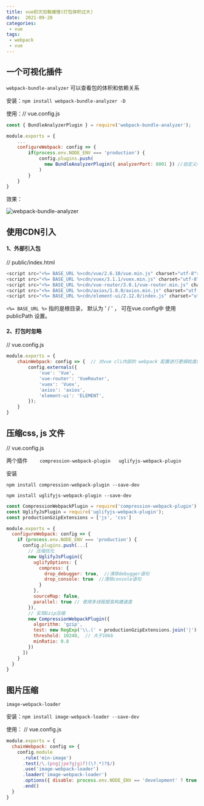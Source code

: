 ```yaml
---
title: vue初次加载缓慢(打包体积过大)
date:  2021-09-20
categories:
 - vue
tags:   
 - webpack
 - vue
---
```



## 一个可视化插件

```webpack-bundle-analyzer```  可以查看包的体积和依赖关系

安装：```npm install webpack-bundle-analyzer -D```

使用：// vue.config.js

```javascript
const { BundleAnalyzerPlugin } = require('webpack-bundle-analyzer');

module.exports = {
    ...
    configureWebpack: config => {
        if(process.env.NODE_ENV === 'production') {
            config.plugins.push(
              new BundleAnalyzerPlugin({ analyzerPort: 8001 }) //自定义端口查看
            )
        }
    }
}
```

效果：

![webpack-bundle-analyzer](https://i.niupic.com/images/2022/01/20/9TC7.png)



## 使用CDN引入

#### 1、外部引入包

// public/index.html

```javascript
<script src="<%= BASE_URL %>cdn/vue/2.6.10/vue.min.js" charset="utf-8"></script>
<script src="<%= BASE_URL %>cdn/vuex/3.1.1/vuex.min.js" charset="utf-8"></script>
<script src="<%= BASE_URL %>cdn/vue-router/3.0.1/vue-router.min.js" charset="utf-8"></script>
<script src="<%= BASE_URL %>cdn/axios/1.0.0/axios.min.js" charset="utf-8"></script>
<script src="<%= BASE_URL %>cdn/element-ui/2.12.0/index.js" charset="utf-8"></script>
```

```<%= BASE_URL %>``` 指的是根目录， 默认为 ' / ' ， 可在vue.config中 使用 publicPath 设置。

#### 2、打包时忽略

// vue.config.js

```javascript
module.exports = {
    chainWebpack: config => {  // 对vue cli内部的 webpack 配置进行更细粒度的修改
        config.externals({
            'vue': 'Vue',
            'vue-router': 'VueRouter',
            'vuex': 'Vuex',
            'axios': 'axios',
            'element-ui': 'ELEMENT',
        });
    }
}
```



## 压缩css, js 文件

// vue.config.js

两个插件 &emsp;&emsp;```compression-webpack-plugin``` &emsp; ```uglifyjs-webpack-plugin```

安装

```npm install compression-webpack-plugin --save-dev```

```npm install uglifyjs-webpack-plugin --save-dev```

```javascript
const CompressionWebpackPlugin = require('compression-webpack-plugin')
const UglifyJsPlugin = require('uglifyjs-webpack-plugin');
const productionGzipExtensions = ['js', 'css']

module.exports = {
  configureWebpack: config => {
    if (process.env.NODE_ENV === 'production') {
      config.plugins.push(...[
        // 压缩优化
        new UglifyJsPlugin({
          uglifyOptions: {
            compress: {
              drop_debugger: true,  //清除debugger语句
              drop_console: true  //清除console语句
            }
          },
          sourceMap: false, 
          parallel: true // 使用多线程提高构建速度
        }),
        // 实现Gzip压缩
        new CompressionWebpackPlugin({
          algorithm: 'gzip',
          test: new RegExp('\\.(' + productionGzipExtensions.join('|') + ')$'),
          threshold: 10240,  // 大于10kb
          minRatio: 0.8
        })
      ])
    }
  }
}
```

## 图片压缩

```image-webpack-loader``` 

安装：```npm install image-webpack-loader --save-dev```

使用： // vue.config.js

```javascript
module.exports = {
  chainWebpack: config => {
    config.module
      .rule('min-image')
      .test(/\.(png|jpe?g|gif)(\?.*)?$/)
      .use('image-webpack-loader')
      .loader('image-webpack-loader')
      .options({ disable: process.env.NODE_ENV == 'development' ? true : false })
      .end()
  }
}
```